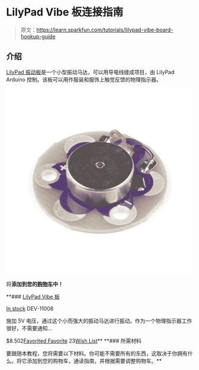 # LilyPad Vibe 板连接指南

> 原文：<https://learn.sparkfun.com/tutorials/lilypad-vibe-board-hookup-guide>

## 介绍

[LilyPad 振动板](https://www.sparkfun.com/products/11008)是一个小型振动马达，可以用导电线缝成项目，由 LilyPad Arduino 控制。该板可以用作服装和服饰上触觉反馈的物理指示器。

[![LilyPad Vibe Board](img/8d8dc1670e09619610c5f1cd027bdbf0.png)](https://www.sparkfun.com/products/11008) 

将**添加到您的[购物车](https://www.sparkfun.com/cart)中！**

 **### [LilyPad Vibe 板](https://www.sparkfun.com/products/11008)

[In stock](https://learn.sparkfun.com/static/bubbles/ "in stock") DEV-11008

施加 5V 电压，通过这个小而强大的振动马达进行振动。作为一个物理指示器工作很好，不需要通知…

$8.502[Favorited Favorite](# "Add to favorites") 23[Wish List](# "Add to wish list")** **### 所需材料

要跟随本教程，您将需要以下材料。你可能不需要所有的东西，这取决于你拥有什么。将它添加到您的购物车，通读指南，并根据需要调整购物车。**